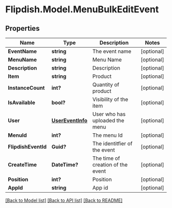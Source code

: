 # Flipdish.Model.MenuBulkEditEvent
## Properties

Name | Type | Description | Notes
------------ | ------------- | ------------- | -------------
**EventName** | **string** | The event name | [optional] 
**MenuName** | **string** | Menu Name | [optional] 
**Description** | **string** | Description | [optional] 
**Item** | **string** | Product | [optional] 
**InstanceCount** | **int?** | Quantity of product | [optional] 
**IsAvailable** | **bool?** | Visibility of the item | [optional] 
**User** | [**UserEventInfo**](UserEventInfo.md) | User who has uploaded the menu | [optional] 
**MenuId** | **int?** | The menu Id | [optional] 
**FlipdishEventId** | **Guid?** | The identitfier of the event | [optional] 
**CreateTime** | **DateTime?** | The time of creation of the event | [optional] 
**Position** | **int?** | Position | [optional] 
**AppId** | **string** | App id | [optional] 

[[Back to Model list]](../README.md#documentation-for-models) [[Back to API list]](../README.md#documentation-for-api-endpoints) [[Back to README]](../README.md)

